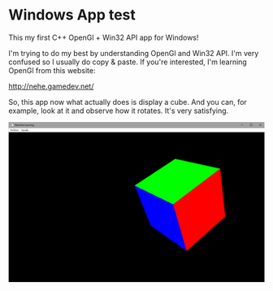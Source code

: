 # Windows App test
This my first C++ OpenGl + Win32 API app for Windows!

I'm trying to do my best by understanding OpenGl and Win32 API. I'm very confused so I usually
do copy & paste. If you're interested, I'm learning OpenGl from this website:

http://nehe.gamedev.net/

So, this app now what actually does is display a cube. And you can, for example, look at it and observe how it rotates.
It's very satisfying.

![Cube image](/doc/img1.PNG)

